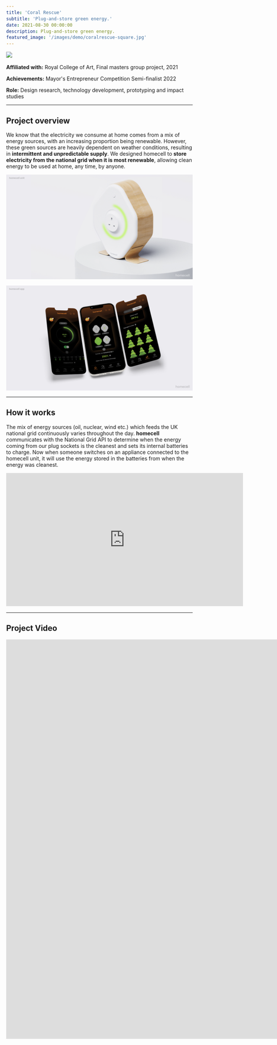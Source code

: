 ```yaml
---
title: 'Coral Rescue'
subtitle: 'Plug-and-store green energy.'
date: 2021-08-30 00:00:00
description: Plug-and-store green energy.
featured_image: '/images/demo/coralrescue-square.jpg'
---
```


![](/images/homecell/header.png)

**Affiliated with:** Royal College of Art, Final masters group project, 2021

**Achievements:** Mayor's Entrepreneur Competition Semi-finalist 2022

**Role:** Design research, technology development, prototyping and impact studies

---

## Project overview

We know that the electricity we consume at home comes from a mix of energy sources, with an increasing proportion being renewable. However, these green sources are heavily dependent on weather conditions, resulting in **intermittent and unpredictable supply**.  We designed homecell to **store electricity from the national grid when it is most renewable**, allowing clean energy to be used at home, any time, by anyone. 

![](\images\homecell\oursolution1.png)

![](\images\homecell\oursolution2.png)

---

## How it works

The mix of energy sources (oil, nuclear, wind etc.) which feeds the UK national grid continuously varies throughout the day. **homecell** communicates with the National Grid API to determine when the energy coming from our plug sockets is the cleanest and sets its internal batteries to charge. Now when someone switches on an appliance connected to the homecell unit, it will use the energy stored in the batteries from when the energy was cleanest. 

<iframe src="https://player.vimeo.com/video/667792371?h=5138a4c24a" width="640" height="360" frameborder="0" allow="autoplay; fullscreen; picture-in-picture" allowfullscreen></iframe>

---


## Project Video

<iframe src="https://player.vimeo.com/video/667672194?h=d897637e9b&amp;badge=0&amp;autopause=0&amp;player_id=0&amp;app_id=58479" width="1920" height="1080" frameborder="0" allow="autoplay; fullscreen; picture-in-picture" allowfullscreen title="homecell: plug-and-store green energy"></iframe>